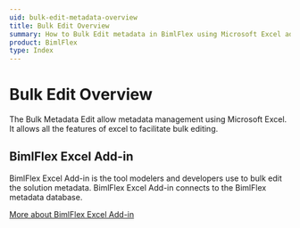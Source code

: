 ```yaml
---
uid: bulk-edit-metadata-overview
title: Bulk Edit Overview
summary: How to Bulk Edit metadata in BimlFlex using Microsoft Excel add-in
product: BimlFlex
type: Index
---
```


# Bulk Edit Overview

The Bulk Metadata Edit allow metadata management using Microsoft Excel. It allows all the features of excel to facilitate bulk editing.

## BimlFlex Excel Add-in

BimlFlex Excel Add-in is the tool modelers and developers use to bulk edit the solution metadata. BimlFlex Excel Add-in connects to the BimlFlex metadata database.

[More about BimlFlex Excel Add-in](xref:bimlflex-excel-add-in)
